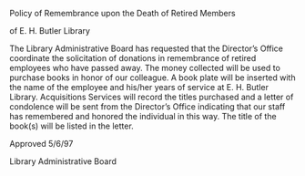 Policy of Remembrance upon the Death of Retired Members

of E. H. Butler Library

The Library Administrative Board has requested that the Director’s Office coordinate the solicitation of donations in remembrance of retired employees who have passed away. The money collected will be used to purchase books in honor of our colleague. A book plate will be inserted with the name of the employee and his/her years of service at E. H. Butler Library. Acquisitions Services will record the titles purchased and a letter of condolence will be sent from the Director’s Office indicating that our staff has remembered and honored the individual in this way. The title of the book(s) will be listed in the letter.

Approved 5/6/97

Library Administrative Board
